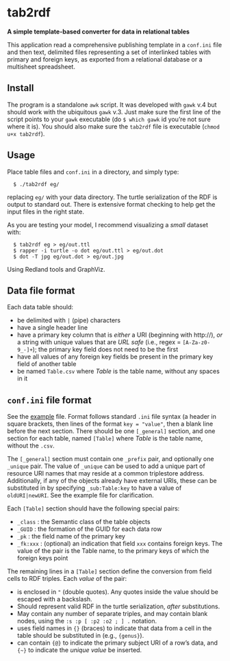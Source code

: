 tab2rdf
=======

**A simple template-based converter for data in relational tables**

This application read a comprehensive publishing template in a
`conf.ini` file and then text, delimited files representing a set of
interlinked tables with primary and foreign keys, as exported from a
relational database or a multisheet spreadsheet.

Install
-------

The program is a standalone `awk` script.  It was developed with
`gawk` v.4 but should work with the ubiquitous `gawk` v.3.  Just make
sure the first line of the script points to your `gawk` executable (do
`$ which gawk` id you’re not sure where it is).  You should also make
sure the `tab2rdf` file is executable (`chmod u+x tab2rdf`).

Usage
-----

Place table files and `conf.ini` in a directory, and simply type:

      $ ./tab2rdf eg/

replacing `eg/` with your data directory. The turtle serialization of
the RDF is output to standard out.  There is extensive format checking
to help get the input files in the right state.

As you are testing your model, I recommend visualizing a _small_
dataset with:

      $ tab2rdf eg > eg/out.ttl
      $ rapper -i turtle -o dot eg/out.ttl > eg/out.dot
      $ dot -T jpg eg/out.dot > eg/out.jpg

Using Redland tools and GraphViz.

Data file format
----------------

Each data table should:

 * be delimited with `|` (pipe) characters
 * have a single header line
 * have a primary key column that is _either_ a URI (beginning with
   http://), _or_ a string with unique values that are _URL safe_
   (i.e., regex = `[A-Za-z0-9_-]+`); the primary key field does not
   need to be the first
 * have all values of any foreign key fields be present in the primary
   key field of another table
 * be named `Table.csv` where _Table_ is the table name, without any
   spaces in it

`conf.ini` file format
----------------------

See the [example](eg/conf.ini) file.  Format follows standard `.ini`
file syntax (a header in square brackets, then lines of the format
`key = "value"`, then a blank line before the next section. There
should be one `[_general]` section, and one section for each table,
named `[Table]` where _Table_ is the table name, without the `.csv`.

The `[_general]` section must contain one `_prefix` pair, and
optionally one `_unique` pair.  The value of `_unique` can be used to
add a unique part of resource URI names that may reside at a common
triplestore address.  Additionally, if any of the objects already have
external URIs, these can be substituted in by specifying
`_sub:Table:key` to have a value of `oldURI|newURI`. See the example
file for clarification.

Each `[Table]` section should have the following special pairs:

 * `_class` : the Semantic class of the table objects
 * `_GUID` :  the formation of the GUID for each data row
 * `_pk` : the field name of the primary key
 * `_fk:xxx` : (optional) an indication that field `xxx` contains
   foreign keys. The value of the pair is the Table name, to the
   primary keys of which the foreign keys point

The remaining lines in a `[Table]` section define the conversion from
field cells to RDF triples. Each _value_ of the pair:

 * is enclosed in `"` (double quotes). Any quotes inside the value
   should be escaped with a backslash.
 * Should represent valid RDF in the turtle serialization, _after_
   substitutions.
 * May contain any number of separate triples, and may contain blank
   nodes, using the `:s :p [ :p2 :o2 ; ] .` notation.
 * uses field names in `{}` (braces) to indicate that data from a cell
   in the table should be substituted in (e.g., `{genus}`).
 * can contain `{@}` to indicate the primary subject URI of a row’s
   data, and `{~}` to indicate the _unique value_ be inserted.

